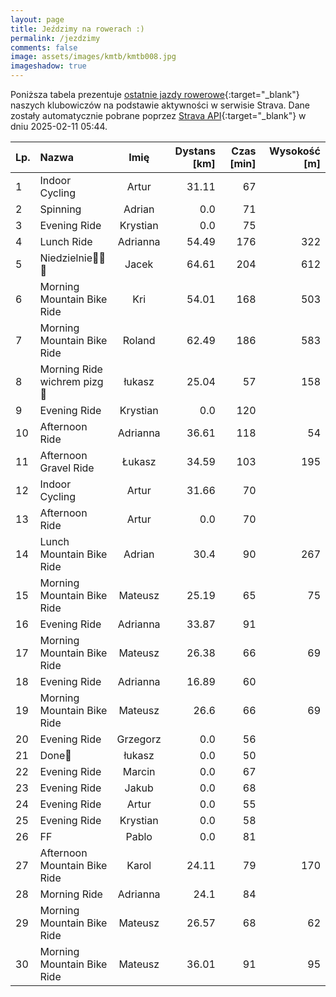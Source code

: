 ```yaml
---
layout: page
title: Jeździmy na rowerach :)
permalink: /jezdzimy
comments: false
image: assets/images/kmtb/kmtb008.jpg
imageshadow: true
---
```


Poniższa tabela prezentuje [ostatnie jazdy rowerowe](https://www.strava.com/clubs/336381){:target="_blank"} naszych klubowiczów na podstawie aktywności w serwisie Strava. Dane zostały automatycznie pobrane poprzez [Strava API](https://developers.strava.com/docs/reference/#api-Clubs-getClubActivitiesById){:target="_blank"} w dniu 2025-02-11 05:44.

Lp. | Nazwa | Imię | Dystans [km] | Czas [min] | Wysokość [m]
:--- | :--- | :---: | ---: | ---: | ---:
1|Indoor Cycling|Artur|31.11|67|
2|Spinning|Adrian|0.0|71|
3|Evening Ride|Krystian|0.0|75|
4|Lunch Ride|Adrianna|54.49|176|322
5|Niedzielnie🚴‍♂️🌞|Jacek|64.61|204|612
6|Morning Mountain Bike Ride|Kri|54.01|168|503
7|Morning Mountain Bike Ride|Roland|62.49|186|583
8|Morning Ride wichrem pizg💨|łukasz|25.04|57|158
9|Evening Ride|Krystian|0.0|120|
10|Afternoon Ride|Adrianna|36.61|118|54
11|Afternoon Gravel Ride|Łukasz|34.59|103|195
12|Indoor Cycling|Artur|31.66|70|
13|Afternoon Ride|Artur|0.0|70|
14|Lunch Mountain Bike Ride|Adrian|30.4|90|267
15|Morning Mountain Bike Ride|Mateusz|25.19|65|75
16|Evening Ride|Adrianna|33.87|91|
17|Morning Mountain Bike Ride|Mateusz|26.38|66|69
18|Evening Ride|Adrianna|16.89|60|
19|Morning Mountain Bike Ride|Mateusz|26.6|66|69
20|Evening Ride|Grzegorz|0.0|56|
21|Done🥸|łukasz|0.0|50|
22|Evening Ride|Marcin|0.0|67|
23|Evening Ride|Jakub|0.0|68|
24|Evening Ride|Artur|0.0|55|
25|Evening Ride|Krystian|0.0|58|
26|FF|Pablo|0.0|81|
27|Afternoon Mountain Bike Ride|Karol|24.11|79|170
28|Morning Ride|Adrianna|24.1|84|
29|Morning Mountain Bike Ride|Mateusz|26.57|68|62
30|Morning Mountain Bike Ride|Mateusz|36.01|91|95
